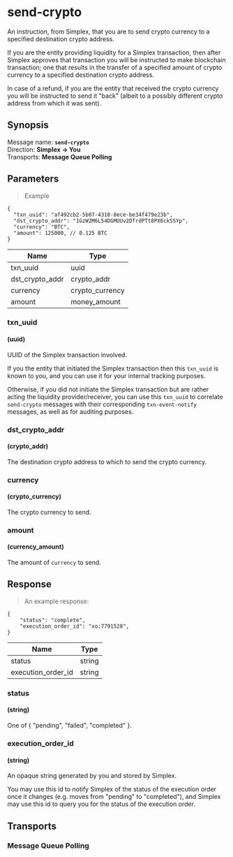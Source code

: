 # send-crypto #

An instruction, from Simplex, that you are to send crypto currency to a specified destination crypto address.

If you are the entity providing liquidity for a Simplex transaction, then after Simplex approves that transaction you will be instructed to make blockchain transaction; one that results in the transfer of a specified amount of crypto currency to a specified destination crypto address.

In case of a refund, if you are the entity that received the crypto currency you will be instructed to send it "back" (albeit to a possibly different crypto address from which it was sent).

## Synopsis ##

Message name: **`send-crypto`**  
Direction: **Simplex &rarr; You**  
Transports: **Message Queue Polling**

## Parameters ##

> Example

```javascript--json
{
  "txn_uuid": "af492cb2-5b07-4318-8ece-be34f479e23b",
  "dst_crypto_addr": "1GzW2M6L54DGMUUv2DTrdPTt8PX6ck5SYp",
  "currency": "BTC",
  "amount": 125000, // 0.125 BTC
}
```

Name | Type |
---- | ---- |
txn_uuid | uuid
dst_crypto_addr | crypto_addr
currency | crypto_currency
amount | money_amount

### txn_uuid ###
#### (uuid)

UUID of the Simplex transaction involved.

If you the entity that initiated the Simplex transaction then this `txn_uuid` is known to you, and you can use it for your internal tracking purposes.

Otherwise, if you did not initiate the Simplex transaction but are rather acting the liquidity provider/receiver, you can use this `txn_uuid` to correlate `send-crypto` messages with their corresponding `txn-event-notify` messages, as well as for auditing purposes.

### dst_crypto_addr ###
#### (crypto_addr)

The destination crypto address to which to send the crypto currency.

### currency ###
#### (crypto_currency)

The crypto currency to send.

### amount ###
#### (currency_amount)

The amount of `currency` to send.

## Response ##

> An example response:

```javascript--json
{
    "status": "complete",
    "execution_order_id": "xo:7791528",
}
```

Name | Type
---- | ----
status | string
execution_order_id | string

### status ###
#### (string)

One of { "pending", "failed", "completed" }.

### execution_order_id ###
#### (string)

An opaque string generated by you and stored by Simplex.

You may use this id to notify Simplex of the status of the execution order once it changes (e.g. moves from "pending" to "completed"), and Simplex may use this id to query you for the status of the execution order.

## Transports ##

### Message Queue Polling ###
